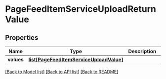 # PageFeedItemServiceUploadReturnValue

## Properties
Name | Type | Description | Notes
------------ | ------------- | ------------- | -------------
**values** | [**list[PageFeedItemServiceUploadValue]**](PageFeedItemServiceUploadValue.md) |  | [optional] 

[[Back to Model list]](../README.md#documentation-for-models) [[Back to API list]](../README.md#documentation-for-api-endpoints) [[Back to README]](../README.md)



